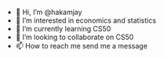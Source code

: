 - 👋 Hi, I’m @hakamjay
- 👀 I’m interested in economics and statistics
- 🌱 I’m currently learning CS50
- 💞️ I’m looking to collaborate on CS50
- 📫 How to reach me send me a message 

<!---
hakamjay/hakamjay is a ✨ special ✨ repository because its `README.md` (this file) appears on your GitHub profile.
You can click the Preview link to take a look at your changes.
--->
